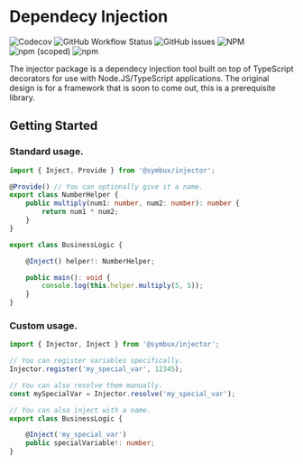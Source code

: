# Dependecy Injection

![Codecov](https://img.shields.io/codecov/c/github/Symbux/Injector)
![GitHub Workflow Status](https://img.shields.io/github/workflow/status/Symbux/Injector/Build)
![GitHub issues](https://img.shields.io/github/issues/Symbux/Injector)
![NPM](https://img.shields.io/npm/l/@symbux/injector)
![npm (scoped)](https://img.shields.io/npm/v/@symbux/injector)
![npm](https://img.shields.io/npm/dw/@symbux/injector)

The injector package is a dependecy injection tool built on top of TypeScript decorators for use with Node.JS/TypeScript applications. The original design is for a framework that is soon to come out, this is a prerequisite library.

## Getting Started

### Standard usage.

```typescript
import { Inject, Provide } from '@symbux/injector';

@Provide() // You can optionally give it a name.
export class NumberHelper {
	public multiply(num1: number, num2: number): number {
		return num1 * num2;
	}
}

export class BusinessLogic {

	@Inject() helper!: NumberHelper;

	public main(): void {
		console.log(this.helper.multiply(5, 5));
	}
}
```

### Custom usage.

```typescript
import { Injector, Inject } from '@symbux/injector';

// You can register variables specifically.
Injector.register('my_special_var', 12345);

// You can also resolve them manually.
const mySpecialVar = Injector.resolve('my_special_var');

// You can also inject with a name.
export class BusinessLogic {

	@Inject('my_special_var')
	public specialVariable!: number;
}
```
